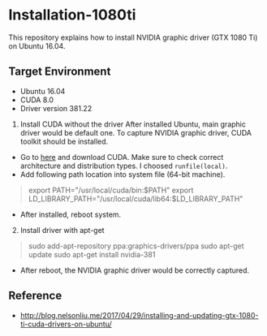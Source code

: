 # Installation-1080ti
This repository explains how to install NVIDIA graphic driver (GTX 1080 Ti) on Ubuntu 16.04.


## Target Environment
* Ubuntu 16.04
* CUDA 8.0
* Driver version 381.22


1. Install CUDA without the driver
After installed Ubuntu, main graphic driver would be default one. To capture NVIDIA graphic driver, CUDA toolkit should be installed.
  * Go to [here](https://developer.nvidia.com/cuda-downloads) and download CUDA. Make sure to check correct architecture and distribution types. I choosed `runfile(local)`.
  * Add following path location into system file (64-bit machine).
  
  > export PATH="/usr/local/cuda/bin:$PATH"
  > export LD_LIBRARY_PATH="/usr/local/cuda/lib64:$LD_LIBRARY_PATH"
  
  * After installed, reboot system.


2. Install driver with apt-get
  > sudo add-apt-repository ppa:graphics-drivers/ppa
  > sudo apt-get update
  > sudo apt-get install nvidia-381
  * After reboot, the NVIDIA graphic driver would be correctly captured.



## Reference
* http://blog.nelsonliu.me/2017/04/29/installing-and-updating-gtx-1080-ti-cuda-drivers-on-ubuntu/
